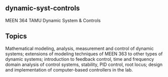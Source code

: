 ## dynamic-syst-controls
MEEN 364 TAMU Dynamic System &amp; Controls

## Topics

Mathematical  modeling,  analysis,  measurement  and  control  of  dynamic  systems;  extensions  of 
modeling  techniques  of  MEEN  363  to  other  types  of  dynamic  systems;  introduction  to  feedback 
control, time and frequency domain analysis of control systems, stability, PID control, root locus; 
design and implementation of computer-based controllers in the lab. 
